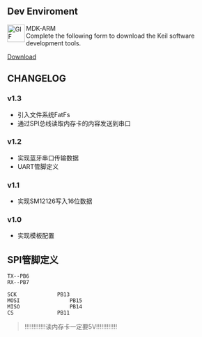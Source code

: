 ## Dev Enviroment

<img align="left" alt="GIF" src="https://www.keil.com/images/icons/mdk_dld_v2.png?raw=true" width="40" height="40"/>
<p>
  MDK-ARM
  <br>Complete the following form to download the Keil software development tools.

  [Download](https://www.keil.com/download/product/)
</p>

## CHANGELOG

### v1.3
- 引入文件系统FatFs
- 通过SPI总线读取内存卡的内容发送到串口

### v1.2
- 实现蓝牙串口传输数据
- UART管脚定义

### v1.1
- 实现SM12126写入16位数据

### v1.0
- 实现模板配置


## SPI管脚定义

```
TX--PB6
RX--PB7

SCK				PB13
MOSI				PB15
MISO				PB14
CS				PB11
```

> !!!!!!!!!!!!读内存卡一定要5V!!!!!!!!!!!!


